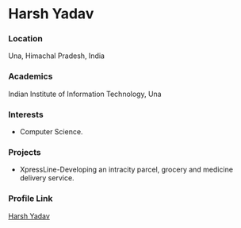 # Harsh Yadav

### Location

Una, Himachal Pradesh, India

### Academics

Indian Institute of Information Technology, Una

### Interests

- Computer Science.

### Projects

- XpressLine-Developing an intracity parcel, grocery and medicine delivery service.

### Profile Link

[Harsh Yadav](https://github.com/harsxhh)
